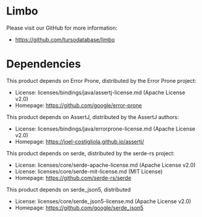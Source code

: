 Limbo 
=======

Please visit our GitHub for more information:

* https://github.com/tursodatabase/limbo

Dependencies
============

This product depends on Error Prone, distributed by the Error Prone project:

* License: licenses/bindings/java/assertj-license.md (Apache License v2.0)
* Homepage: https://github.com/google/error-prone

This product depends on AssertJ, distributed by the AssertJ authors:

* License: licenses/bindings/java/errorprone-license.md (Apache License v2.0)
* Homepage: https://joel-costigliola.github.io/assertj/

This product depends on serde, distributed by the serde-rs project: 

* License: licenses/core/serde-apache-license.md (Apache License v2.0)
* License: licenses/core/serde-mit-license.md (MIT License)
* Homepage: https://github.com/serde-rs/serde

This product depends on serde_json5, distributed 

* License: licenses/core/serde_json5-license.md (Apache License v2.0)
* Homepage: https://github.com/google/serde_json5

